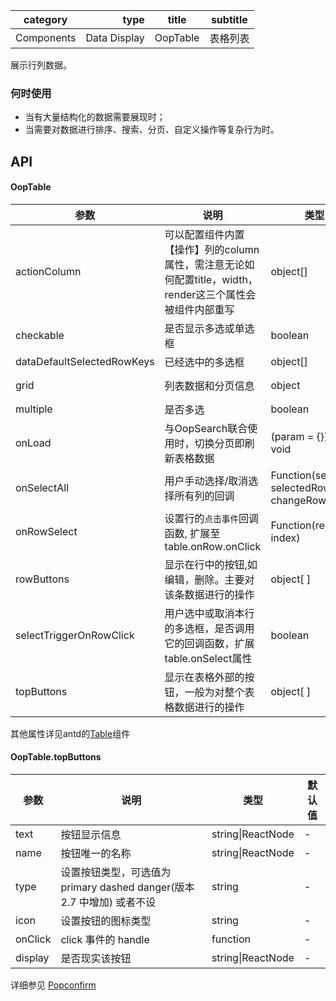 category | type | title | subtitle 
| -------- | -----: | :----:|  :----: |
Components | Data Display | OopTable | 表格列表|

展示行列数据。

### 何时使用
-  当有大量结构化的数据需要展现时；
-  当需要对数据进行排序、搜索、分页、自定义操作等复杂行为时。


## API

#### OopTable
| 参数 | 说明 | 类型 | 默认值 |
| --- | --- | --- | --- |
| actionColumn | 可以配置组件内置【操作】列的column属性，需注意无论如何配置title，width，render这三个属性会被组件内部重写 | object[] | - |
| checkable | 是否显示多选或单选框 | boolean | true |
| dataDefaultSelectedRowKeys | 已经选中的多选框 | object[] | - |
| grid | 列表数据和分页信息 | object | {list: object[],pagination:object} |
| multiple | 是否多选 | boolean | true |
| onLoad | 与OopSearch联合使用时，切换分页即刷新表格数据 |  (param = {})=> void | - |
| onSelectAll | 用户手动选择/取消选择所有列的回调 | Function(selected, selectedRows, changeRows) | - |
| onRowSelect |设置行的`点击事件`回调函数, 扩展至table.onRow.onClick | Function(record, index) | - |
| rowButtons | 显示在行中的按钮,如编辑，删除。主要对该条数据进行的操作 | object[ ] | - |
| selectTriggerOnRowClick | 用户选中或取消本行的多选框，是否调用它的回调函数，扩展table.onSelect属性 | boolean | false |
| topButtons | 显示在表格外部的按钮，一般为对整个表格数据进行的操作 | object[ ] | - |

其他属性详见antd的[Table](https://ant.design/components/table-cn/)组件

#### OopTable.topButtons

| 参数 | 说明 | 类型 | 默认值 |
| --- | --- | --- | --- |
| text | 按钮显示信息 | string\|ReactNode | - |
| name | 按钮唯一的名称 | string\|ReactNode | - |
| type | 设置按钮类型，可选值为 primary dashed danger(版本 2.7 中增加) 或者不设| string | - |
| icon | 设置按钮的图标类型 | string | - |
| onClick | click 事件的 handle | function | - |
| display | 是否现实该按钮 | string\|ReactNode | - |

详细参见 [Popconfirm](https://ant.design/components/popconfirm-cn/)
